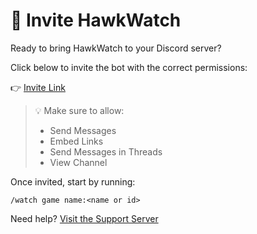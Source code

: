 # 📩 Invite HawkWatch

Ready to bring HawkWatch to your Discord server?

Click below to invite the bot with the correct permissions:

👉 [Invite Link](https://discord.com/oauth2/authorize?client_id=1292891118068830218)

> 💡 Make sure to allow:
> - Send Messages
> - Embed Links
> - Send Messages in Threads
> - View Channel

Once invited, start by running:
```plaintext
/watch game name:<name or id>
```

Need help? [Visit the Support Server](https://discord.gg/fxhXWgxcHV)
